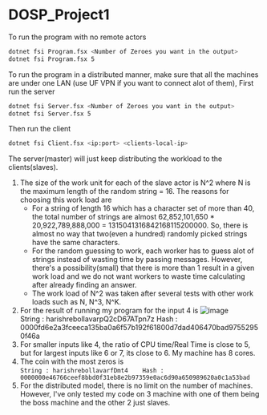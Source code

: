# DOSP_Project1
To run the program with no remote actors
```bash
dotnet fsi Program.fsx <Number of Zeroes you want in the output>
dotnet fsi Program.fsx 5
```

To run the program in a  distributed manner, make sure that all the machines are under one LAN (use UF VPN if you want to connect alot of them),
First run the server
```bash
dotnet fsi Server.fsx <Number of Zeroes you want in the output>
dotnet fsi Server.fsx 5
```
Then run the client 
```bash
dotnet fsi Client.fsx <ip:port> <clients-local-ip>
```
The server(master) will just keep distributing the workload to the clients(slaves).

1. The size of the work unit for each of the slave actor is N^2 where N is the maximum length of the random string = 16. The reasons for choosing this work load are
   - For a string of length 16 which has a character set of more than 40, the total number of strings are almost 62,852,101,650 * 20,922,789,888,000 = 1315041316842168115200000. So, there is almost no way that two(even a hundred) randomly picked strings have the same characters.
   - For the random guessing to work, each worker has to guess alot of strings instead of wasting time by passing messages. However, there's a possibility(small) that there is more than 1 result in a given work load and we do not want workers to waste time calculating after already finding an answer.
   - The work load of N^2 was taken after several tests with other work loads such as N, N^3, N^K.
2. For the result of running my program for the input 4 is ![image](https://user-images.githubusercontent.com/20385352/134098541-374a650f-1bef-4b20-9074-593e226b4afa.png)<br/>String : harishrebollavarpQ2cD67ATpn7z Hash : 0000fd6e2a3fceeca135ba0a6f57b192f61800d7dad406470bad97552950f46a
3. For smaller inputs like 4, the ratio of CPU time/Real Time is close to 5, but for largest inputs like 6 or 7, its close to 6. My machine has 8 cores.
4. The coin with the most zeros is<br/> ```String : harishrebollavarfDmt4    Hash : 0000000e46766ceef8bbd0f31eb8e2b97359e0ac6d90a650989620a0c1a53bad```
5. For the distributed model, there is no limit on the number of machines. However, I've only tested my code on 3 machine with one of them being the boss machine and the other 2 just slaves.

